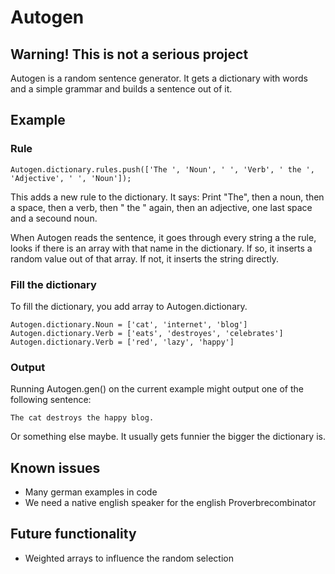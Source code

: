 # Autogen
## Warning! This is not a serious project
Autogen is a random sentence generator. It gets a dictionary with words and a simple grammar and builds a sentence out
of it.

## Example
### Rule

    Autogen.dictionary.rules.push(['The ', 'Noun', ' ', 'Verb', ' the ', 'Adjective', ' ', 'Noun']);

This adds a new rule to the dictionary. It says: Print "The", then a noun, then a space, then a verb, then " the "
again, then an adjective, one last space and a secound noun.

When Autogen reads the sentence, it goes through every string a the rule, looks if there is an array with that name in
the dictionary. If so, it inserts a random value out of that array. If not, it inserts the string directly.

### Fill the dictionary
To fill the dictionary, you add array to Autogen.dictionary.

    Autogen.dictionary.Noun = ['cat', 'internet', 'blog']
    Autogen.dictionary.Verb = ['eats', 'destroyes', 'celebrates']
    Autogen.dictionary.Verb = ['red', 'lazy', 'happy']

### Output
Running Autogen.gen() on the current example might output one of the following sentence:

    The cat destroys the happy blog.

Or something else maybe. It usually gets funnier the bigger the dictionary is.

## Known issues
* Many german examples in code
* We need a native english speaker for the english Proverbrecombinator

## Future functionality
* Weighted arrays to influence the random selection

